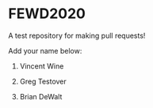 # FEWD2020
A test repository for making pull requests!

Add your name below:
1. Vincent Wine
2. Greg Testover




























30. Brian DeWalt
